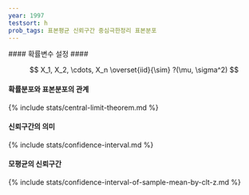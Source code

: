```yaml
---
year: 1997
testsort: h
prob_tags: 표본평균 신뢰구간 중심극한정리 표본분포
---
```

<div>
#### 확률변수 설정 ####

$$ X_1, X_2, \cdots, X_n \overset{iid}{\sim} ?(\mu, \sigma^2) $$

#### 확률분포와 표본분포의 관계 ####

{% include stats/central-limit-theorem.md %}

#### 신뢰구간의 의미 ####

{% include stats/confidence-interval.md %}

#### 모평균의 신뢰구간 ####

{% include stats/confidence-interval-of-sample-mean-by-clt-z.md %}

</div>